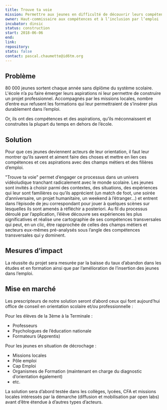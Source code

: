 ```yaml
---
title: Trouve ta voie
mission: Permettre aux jeunes en difficulté de découvrir leurs compétences et leurs aspirations
owner: Haut-commissaire aux compétences et à l’inclusion par l’emploi
incubator: dinsic
status: construction
start: 2018-06-06
end:
link:
repository:
stats: false
contact: pascal.chaumette@id6tm.org
---
```


## Problème

80 000 jeunes sortent chaque année sans diplôme du système scolaire.  L'école n’a pu faire émerger leurs aspirations ni leur permettre de construire un projet professionnel. Accompagnés par les missions locales, nombre d’entre eux refusent les formations qui leur permettraient de s’insérer plus durablement dans l’emploi.

Or, ils ont des compétences et des aspirations, qu’ils méconnaissent et construites la plupart du temps en dehors de l’école.

## Solution

Pour que ces jeunes deviennent acteurs de leur orientation, il faut leur montrer qu’ils savent et aiment faire des choses et mettre en lien ces compétences et ces aspirations avec des champs métiers et des filières d’emploi.

"Trouve ta voie" permet d’engager ce processus dans un univers vidéoludique tranchant radicalement avec le monde scolaire. Les jeunes sont invités à choisir parmi des contextes, des situations, des expériences qui leur sont familières ou qu’ils apprécient (un match de foot, une soirée d’anniversaire, un projet humanitaire, un weekend à l’étranger…) et entrent dans l’épisode de jeu correspondant pour jouer à quelques scènes sur lesquelles ils sont amenés à réfléchir a posteriori. Au fil du processus déroulé par l’application, l’élève découvre ses expériences les plus significatives et réalise une cartographie de ses compétences transversales qui peut, en un clic, être rapprochée de celles des champs métiers et secteurs eux-mêmes pré-analysés sous l’angle des compétences transversales qui y dominent.

## Mesures d’impact

La réussite du projet sera mesurée par la baisse du taux d’abandon dans les études et en formation ainsi que par l’amélioration de l’insertion des jeunes dans l’emploi.

## Mise en marché

Les prescripteurs de notre solution seront d’abord ceux qui font aujourd’hui office de conseil en orientation scolaire et/ou professionnelle :

Pour les élèves de la 3ème à la Terminale :
-	Professeurs
-	Psychologues de l’éducation nationale
-	Formateurs (Apprentis)

Pour les jeunes en situation de décrochage :
-	Missions locales
-	Pôle emploi
-	Cap Emploi
-	Organismes de Formation (maintenant en charge du diagnostic d’orientation également)
-	etc.

La solution sera d’abord testée dans les collèges, lycées, CFA et missions locales intéressés par la démarche (diffusion et mobilisation par open labs) avant d’être étendue à d’autres types d’acteurs.
